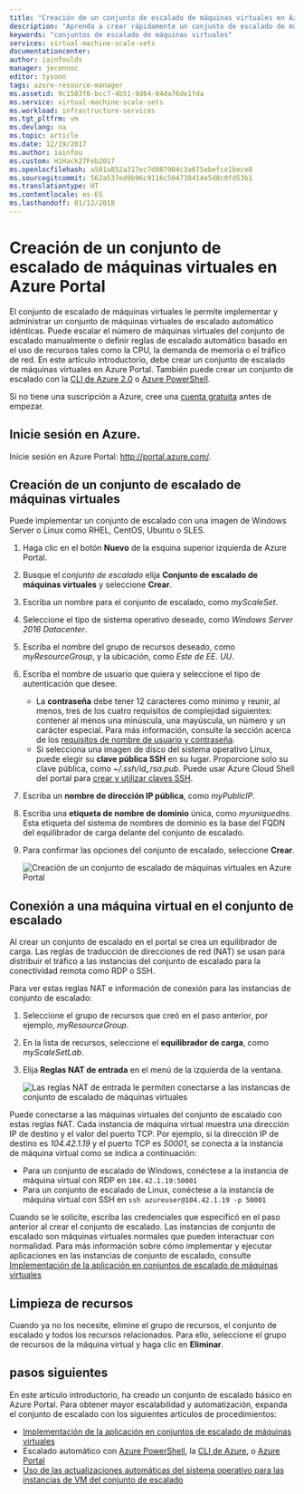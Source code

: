 ```yaml
---
title: "Creación de un conjunto de escalado de máquinas virtuales en Azure Portal | Microsoft Docs"
description: "Aprenda a crear rápidamente un conjunto de escalado de máquinas virtuales en Azure Portal"
keywords: "conjuntos de escalado de máquinas virtuales"
services: virtual-machine-scale-sets
documentationcenter: 
author: iainfoulds
manager: jeconnoc
editor: tysonn
tags: azure-resource-manager
ms.assetid: 9c1583f0-bcc7-4b51-9d64-84da76de1fda
ms.service: virtual-machine-scale-sets
ms.workload: infrastructure-services
ms.tgt_pltfrm: vm
ms.devlang: na
ms.topic: article
ms.date: 12/19/2017
ms.author: iainfou
ms.custom: H1Hack27Feb2017
ms.openlocfilehash: a501a852a317ec7d087904c3a675ebefce1bece0
ms.sourcegitcommit: 562a537ed9b96c9116c504738414e5d8c0fd53b1
ms.translationtype: HT
ms.contentlocale: es-ES
ms.lasthandoff: 01/12/2018
---
```

# <a name="create-a-virtual-machine-scale-set-in-the-azure-portal"></a>Creación de un conjunto de escalado de máquinas virtuales en Azure Portal
El conjunto de escalado de máquinas virtuales le permite implementar y administrar un conjunto de máquinas virtuales de escalado automático idénticas. Puede escalar el número de máquinas virtuales del conjunto de escalado manualmente o definir reglas de escalado automático basado en el uso de recursos tales como la CPU, la demanda de memoria o el tráfico de red. En este artículo introductorio, debe crear un conjunto de escalado de máquinas virtuales en Azure Portal. También puede crear un conjunto de escalado con la [CLI de Azure 2.0](virtual-machine-scale-sets-create-cli.md) o [Azure PowerShell](virtual-machine-scale-sets-create-powershell.md).

Si no tiene una suscripción a Azure, cree una [cuenta gratuita](https://azure.microsoft.com/free/?WT.mc_id=A261C142F) antes de empezar.


## <a name="log-in-to-azure"></a>Inicie sesión en Azure.
Inicie sesión en Azure Portal: http://portal.azure.com/.


## <a name="create-virtual-machine-scale-set"></a>Creación de un conjunto de escalado de máquinas virtuales
Puede implementar un conjunto de escalado con una imagen de Windows Server o Linux como RHEL, CentOS, Ubuntu o SLES.

1. Haga clic en el botón **Nuevo** de la esquina superior izquierda de Azure Portal.
2. Busque el *conjunto de escalado* elija **Conjunto de escalado de máquinas virtuales** y seleccione **Crear**.
3. Escriba un nombre para el conjunto de escalado, como *myScaleSet*.
4. Seleccione el tipo de sistema operativo deseado, como *Windows Server 2016 Datacenter*.
5. Escriba el nombre del grupo de recursos deseado, como *myResourceGroup*, y la ubicación, como *Este de EE. UU*.
6. Escriba el nombre de usuario que quiera y seleccione el tipo de autenticación que desee.
    - La **contraseña** debe tener 12 caracteres como mínimo y reunir, al menos, tres de los cuatro requisitos de complejidad siguientes: contener al menos una minúscula, una mayúscula, un número y un carácter especial. Para más información, consulte la sección acerca de los [requisitos de nombre de usuario y contraseña](../virtual-machines/windows/faq.md#what-are-the-username-requirements-when-creating-a-vm).
    - Si selecciona una imagen de disco del sistema operativo Linux, puede elegir su **clave pública SSH** en su lugar. Proporcione solo su clave pública, como *~/.ssh/id_rsa.pub*. Puede usar Azure Cloud Shell del portal para [crear y utilizar claves SSH](../virtual-machines/linux/mac-create-ssh-keys.md).

7. Escriba un **nombre de dirección IP pública**, como *myPublicIP*.
8. Escriba una **etiqueta de nombre de dominio** única, como *myuniquedns*. Esta etiqueta del sistema de nombres de dominio es la base del FQDN del equilibrador de carga delante del conjunto de escalado.
9. Para confirmar las opciones del conjunto de escalado, seleccione **Crear**.

    ![Creación de un conjunto de escalado de máquinas virtuales en Azure Portal](./media/virtual-machine-scale-sets-create-portal/create-scale-set.png)


## <a name="connect-to-a-vm-in-the-scale-set"></a>Conexión a una máquina virtual en el conjunto de escalado
Al crear un conjunto de escalado en el portal se crea un equilibrador de carga. Las reglas de traducción de direcciones de red (NAT) se usan para distribuir el tráfico a las instancias del conjunto de escalado para la conectividad remota como RDP o SSH.

Para ver estas reglas NAT e información de conexión para las instancias de conjunto de escalado:

1. Seleccione el grupo de recursos que creó en el paso anterior, por ejemplo, *myResourceGroup*.
2. En la lista de recursos, seleccione el **equilibrador de carga**, como *myScaleSetLab*.
3. Elija **Reglas NAT de entrada** en el menú de la izquierda de la ventana.

    ![Las reglas NAT de entrada le permiten conectarse a las instancias de conjunto de escalado de máquinas virtuales](./media/virtual-machine-scale-sets-create-portal/inbound-nat-rules.png)

Puede conectarse a las máquinas virtuales del conjunto de escalado con estas reglas NAT. Cada instancia de máquina virtual muestra una dirección IP de destino y el valor del puerto TCP. Por ejemplo, si la dirección IP de destino es *104.42.1.19* y el puerto TCP es *50001*, se conecta a la instancia de máquina virtual como se indica a continuación:

- Para un conjunto de escalado de Windows, conéctese a la instancia de máquina virtual con RDP en `104.42.1.19:50001`
- Para un conjunto de escalado de Linux, conéctese a la instancia de máquina virtual con SSH en `ssh azureuser@104.42.1.19 -p 50001`

Cuando se le solicite, escriba las credenciales que especificó en el paso anterior al crear el conjunto de escalado. Las instancias de conjunto de escalado son máquinas virtuales normales que pueden interactuar con normalidad. Para más información sobre cómo implementar y ejecutar aplicaciones en las instancias de conjunto de escalado, consulte [Implementación de la aplicación en conjuntos de escalado de máquinas virtuales](virtual-machine-scale-sets-deploy-app.md)


## <a name="clean-up-resources"></a>Limpieza de recursos
Cuando ya no los necesite, elimine el grupo de recursos, el conjunto de escalado y todos los recursos relacionados. Para ello, seleccione el grupo de recursos de la máquina virtual y haga clic en **Eliminar**.


## <a name="next-steps"></a>pasos siguientes
En este artículo introductorio, ha creado un conjunto de escalado básico en Azure Portal. Para obtener mayor escalabilidad y automatización, expanda el conjunto de escalado con los siguientes artículos de procedimientos:

- [Implementación de la aplicación en conjuntos de escalado de máquinas virtuales](virtual-machine-scale-sets-deploy-app.md)
- Escalado automático con [Azure PowerShell](virtual-machine-scale-sets-autoscale-powershell.md), la [CLI de Azure](virtual-machine-scale-sets-autoscale-cli.md), o [Azure Portal](virtual-machine-scale-sets-autoscale-portal.md)
- [Uso de las actualizaciones automáticas del sistema operativo para las instancias de VM del conjunto de escalado](virtual-machine-scale-sets-automatic-upgrade.md)
